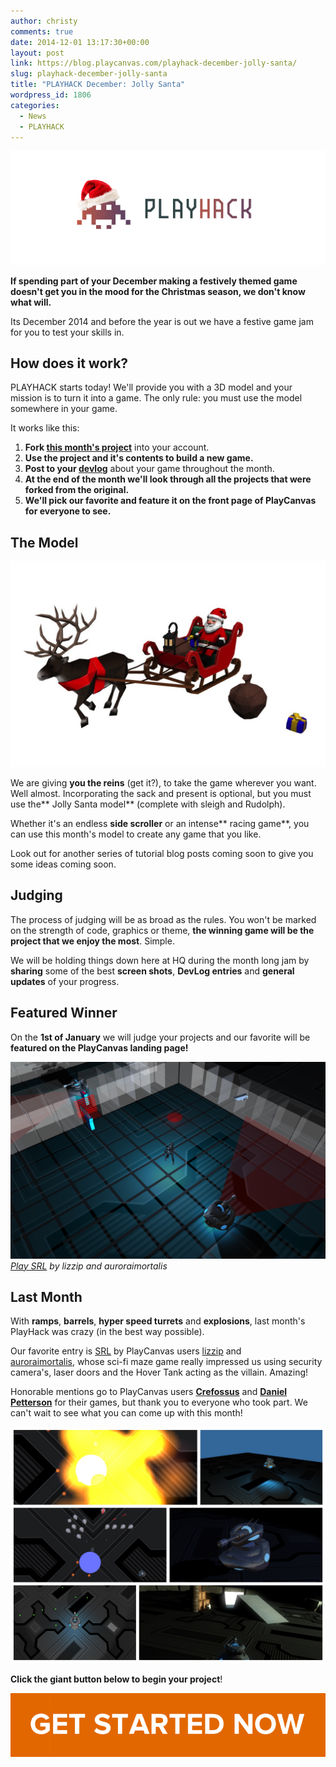 ```yaml
---
author: christy
comments: true
date: 2014-12-01 13:17:30+00:00
layout: post
link: https://blog.playcanvas.com/playhack-december-jolly-santa/
slug: playhack-december-jolly-santa
title: "PLAYHACK December: Jolly Santa"
wordpress_id: 1806
categories:
  - News
  - PLAYHACK
---
```


![PLAYHACK Logo](/assets/media/playhack-logo-xmas.jpg)

**If spending part of your December making a festively themed game doesn't get you in the mood for the Christmas season, we don't know what will.**

Its December 2014 and before the year is out we have a festive game jam for you to test your skills in.

## How does it work?

PLAYHACK starts today! We'll provide you with a 3D model and your mission is to turn it into a game. The only rule: you must use the model somewhere in your game.

It works like this:

1. **Fork [this month's project](https://playcanvas.com/project/333365/overview/playhack-dec-14)** into your account.
2. **Use the project and it's contents to build a new game.**
3. **Post to your [devlog](https://blog.playcanvas.com/the-devlog-playcanvas-community-feature/)** about your game throughout the month.
4. **At the end of the month we'll look through all the projects that were forked from the original.**
5. **We'll pick our favorite and feature it on the front page of PlayCanvas for everyone to see.**

## The Model

![Santa](/assets/media/playhack-santa.jpg)

We are giving **you the reins** (get it?), to take the game wherever you want. Well almost. Incorporating the sack and present is optional, but you must use the** Jolly Santa model** (complete with sleigh and Rudolph).

Whether it's an endless **side scroller** or an intense** racing game**, you can use this month's model to create any game that you like.

Look out for another series of tutorial blog posts coming soon to give you some ideas coming soon.

## Judging

The process of judging will be as broad as the rules. You won't be marked on the strength of code, graphics or theme, **the winning game will be the project that we enjoy the most**. Simple.

We will be holding things down here at HQ during the month long jam by **sharing** some of the best **screen shots**, **DevLog entries** and **general updates** of your progress.

## Featured Winner

On the **1st of January** we will judge your projects and our favorite will be **featured on the PlayCanvas landing page!**

[![SRL](/assets/media/playhack-nov-14-srl.png)](https://playcanvas.com/project/331749/overview/gamehack)
<br>_[Play SRL](https://playcanv.as/p/o5sSYIiR/) by lizzip and auroraimortalis_

## Last Month

With **ramps**, **barrels**, **hyper speed turrets** and **explosions**, last month's PlayHack was crazy (in the best way possible).

Our favorite entry is [SRL](http://apps.playcanvas.com/lizzip/gamehack/SRL) by PlayCanvas users [lizzip](https://playcanvas.com/user/lizzip) and [auroraimortalis](https://playcanvas.com/user/auroraimortalis), whose sci-fi maze game really impressed us using security camera's, laser doors and the Hover Tank acting as the villain. Amazing!

Honorable mentions go to PlayCanvas users [**Crefossus**](http://apps.playcanvas.com/crefossus/pewpew/alpha002) and [**Daniel Petterson**](http://apps.playcanvas.com/danielpettersson/hack/tank) for their games, but thank you to everyone who took part. We can't wait to see what you can come up with this month!

[![FotorCreated5](/assets/media/FotorCreated5.jpg)](/assets/media/FotorCreated5.jpg)

**Click the giant button below to begin your project**!

[![button](/assets/media/button-1.png)](https://playcanvas.com/project/333365/overview/playhack-dec-14)
